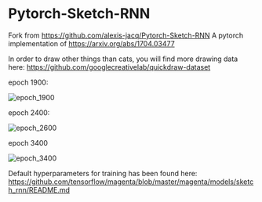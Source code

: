 # Pytorch-Sketch-RNN
Fork from https://github.com/alexis-jacq/Pytorch-Sketch-RNN
A pytorch implementation of https://arxiv.org/abs/1704.03477

In order to draw other things than cats, you will find more drawing data here: https://github.com/googlecreativelab/quickdraw-dataset

epoch 1900:

![epoch_1900](images/1900_output_.jpg)

epoch 2400:

![epoch_2600](images/2600_output_.jpg)

epoch 3400

![epoch_3400](images/3400_output_.jpg)

Default hyperparameters for training has been found here: https://github.com/tensorflow/magenta/blob/master/magenta/models/sketch_rnn/README.md
